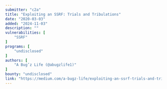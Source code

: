 ```yaml
---
submitter: "c2a"
title: "Exploiting an SSRF: Trials and Tribulations"
date: "2020-03-03"
added: "2024-11-03"
description: ""
vulnerabilities: [
    "SSRF"
]
programs: [
    "undisclosed"
]
authors: [
    "A Bug’z Life (@abugzlife1)"
]
bounty: "undisclosed"
link: "https://medium.com/a-bugz-life/exploiting-an-ssrf-trials-and-tribulations-14c5d8dbd69a"
---
```




